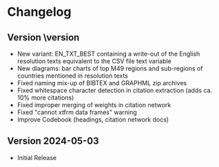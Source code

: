 # Changelog



## Version \version

- New variant: EN_TXT_BEST containing a write-out of the English resolution texts equivalent to the CSV file text variable
- New diagrams: bar charts of top M49 regions and sub-regions of countries mentioned in resolution texts
- Fixed naming mix-up of BIBTEX and GRAPHML zip archives
- Fixed whitespace character detection in citation extraction (adds ca. 10% more citations)
- Fixed improper merging of weights in citation network
- Fixed "cannot xtfrm data frames" warning
- Improve Codebook (headings, citation network docs)


## Version 2024-05-03

- Initial Release
